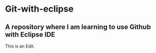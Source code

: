 # Git-with-eclipse
A repository where I am learning to use Github with Eclipse IDE
---
This is an Edit.